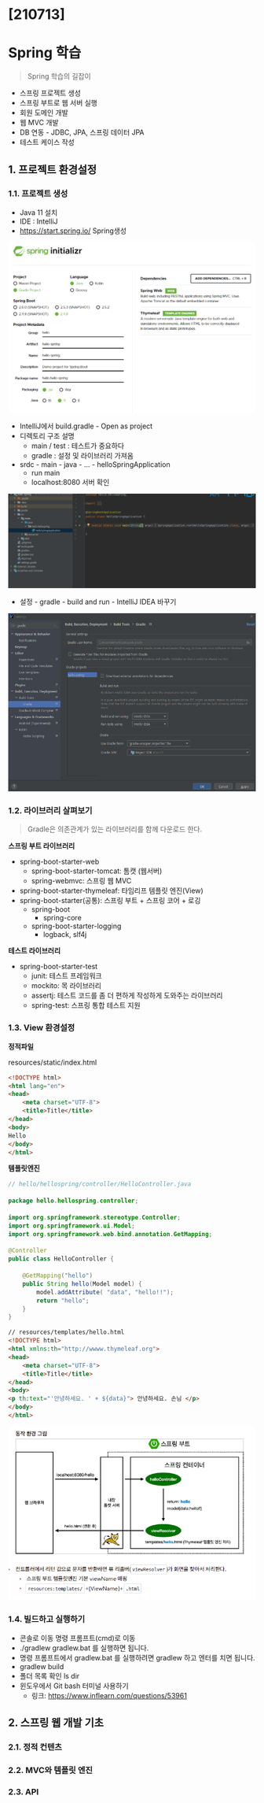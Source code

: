 # [210713]

# Spring 학습

> Spring 학습의 길잡이

- 스프링 프로젝트 생성
- 스프링 부트로 웹 서버 실행
- 회원 도메인 개발
- 웹 MVC 개발
- DB 연동 - JDBC, JPA, 스프링 데이터 JPA
- 테스트 케이스 작성



## 1. 프로젝트 환경설정

### 1.1. 프로젝트 생성

- Java 11 설치
- IDE : IntelliJ
- https://start.spring.io/ Spring생성

![image-20210713113815831]([210713].assets/image-20210713113815831.png)

- IntelliJ에서 build.gradle - Open as project
- 디렉토리 구조 설명
  - main / test : 테스트가 중요하다
  - gradle : 설정 및 라이브러리 가져옴
- srdc - main - java - ... - helloSpringApplication
  - run main
  - localhost:8080 서버 확인

![image-20210713114636950]([210713].assets/image-20210713114636950.png)

- 설정 - gradle - build and run - IntelliJ IDEA 바꾸기

![image-20210713114957642]([210713].assets/image-20210713114957642.png)

### 1.2. 라이브러리 살펴보기

> Gradle은 의존관계가 있는 라이브러리를 함께 다운로드 한다.

**스프링 부트 라이브러리**

- spring-boot-starter-web
  - spring-boot-starter-tomcat: 톰캣 (웹서버)
  - spring-webmvc: 스프링 웹 MVC
- spring-boot-starter-thymeleaf: 타임리프 템플릿 엔진(View)
- spring-boot-starter(공통): 스프링 부트 + 스프링 코어 + 로깅
  - spring-boot
    - spring-core
  - spring-boot-starter-logging
    - logback, slf4j

**테스트 라이브러리**

- spring-boot-starter-test
  - junit: 테스트 프레임워크
  - mockito: 목 라이브러리
  - assertj: 테스트 코드를 좀 더 편하게 작성하게 도와주는 라이브러리
  - spring-test: 스프링 통합 테스트 지원



### 1.3. View 환경설정

**정적파일**

resources/static/index.html

```html
<!DOCTYPE html>
<html lang="en">
<head>
    <meta charset="UTF-8">
    <title>Title</title>
</head>
<body>
Hello
</body>
</html>
```

**템플릿엔진**

```java
// hello/hellospring/controller/HelloController.java

package hello.hellospring.controller;

import org.springframework.stereotype.Controller;
import org.springframework.ui.Model;
import org.springframework.web.bind.annotation.GetMapping;

@Controller
public class HelloController {

    @GetMapping("hello")
    public String hello(Model model) {
        model.addAttribute( "data", "hello!!");
        return "hello";
    }
}

```

```html
// resources/templates/hello.html
<!DOCTYPE html>
<html xmlns:th="http://wwww.thymeleaf.org">
<head>
    <meta charset="UTF-8">
    <title>Title</title>
</head>
<body>
<p th:text="'안녕하세요. ' + ${data}"> 안녕하세요. 손님 </p>
</body>
</html>
```



![image-20210713135448263]([210713].assets/image-20210713135448263.png)



### 1.4. 빌드하고 실행하기

- 콘솔로 이동 명령 프롬프트(cmd)로 이동
- ./gradlew gradlew.bat 를 실행하면 됩니다.
- 명령 프롬프트에서 gradlew.bat 를 실행하려면 gradlew 하고 엔터를 치면 됩니다.
- gradlew build
- 폴더 목록 확인 ls dir
- 윈도우에서 Git bash 터미널 사용하기
  - 링크: https://www.inflearn.com/questions/53961





## 2. 스프링 웹 개발 기초

### 2.1. 정적 컨텐츠



### 2.2. MVC와 템플릿 엔진



### 2.3. API